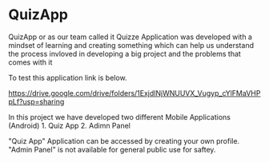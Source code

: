 # QuizApp

QuizApp or as our team called it Quizze Application was developed with a mindset of learning and creating something which can help us understand the process invloved in developing a big project and the problems that comes with it 
 
 To test this application link is below.
 
 
https://drive.google.com/drive/folders/1ExjdlNjWNUUVX_Vugyp_cYlFMaVHPpLf?usp=sharing
 
In this project we have developed two different Mobile Applications (Android) 
    1. Quiz App
    2. Adimn Panel 
    
 "Quiz App" Application can be accessed by creating your own profile.
 "Admin Panel" is not available for general public use for saftey.
 
